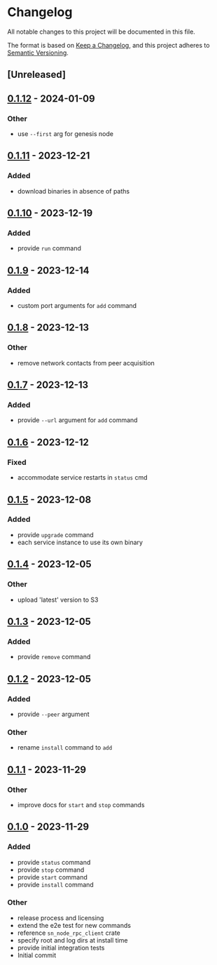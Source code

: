 # Changelog
All notable changes to this project will be documented in this file.

The format is based on [Keep a Changelog](https://keepachangelog.com/en/1.0.0/),
and this project adheres to [Semantic Versioning](https://semver.org/spec/v2.0.0.html).

## [Unreleased]

## [0.1.12](https://github.com/maidsafe/sn-node-manager/compare/v0.1.11...v0.1.12) - 2024-01-09

### Other
- use `--first` arg for genesis node

## [0.1.11](https://github.com/maidsafe/sn-node-manager/compare/v0.1.10...v0.1.11) - 2023-12-21

### Added
- download binaries in absence of paths

## [0.1.10](https://github.com/maidsafe/sn-node-manager/compare/v0.1.9...v0.1.10) - 2023-12-19

### Added
- provide `run` command

## [0.1.9](https://github.com/maidsafe/sn-node-manager/compare/v0.1.8...v0.1.9) - 2023-12-14

### Added
- custom port arguments for `add` command

## [0.1.8](https://github.com/maidsafe/sn-node-manager/compare/v0.1.7...v0.1.8) - 2023-12-13

### Other
- remove network contacts from peer acquisition

## [0.1.7](https://github.com/maidsafe/sn-node-manager/compare/v0.1.6...v0.1.7) - 2023-12-13

### Added
- provide `--url` argument for `add` command

## [0.1.6](https://github.com/maidsafe/sn-node-manager/compare/v0.1.5...v0.1.6) - 2023-12-12

### Fixed
- accommodate service restarts in `status` cmd

## [0.1.5](https://github.com/maidsafe/sn-node-manager/compare/v0.1.4...v0.1.5) - 2023-12-08

### Added
- provide `upgrade` command
- each service instance to use its own binary

## [0.1.4](https://github.com/maidsafe/sn-node-manager/compare/v0.1.3...v0.1.4) - 2023-12-05

### Other
- upload 'latest' version to S3

## [0.1.3](https://github.com/maidsafe/sn-node-manager/compare/v0.1.2...v0.1.3) - 2023-12-05

### Added
- provide `remove` command

## [0.1.2](https://github.com/maidsafe/sn-node-manager/compare/v0.1.1...v0.1.2) - 2023-12-05

### Added
- provide `--peer` argument

### Other
- rename `install` command to `add`

## [0.1.1](https://github.com/maidsafe/sn-node-manager/compare/v0.1.0...v0.1.1) - 2023-11-29

### Other
- improve docs for `start` and `stop` commands

## [0.1.0](https://github.com/maidsafe/sn-node-manager/releases/tag/v0.1.0) - 2023-11-29

### Added
- provide `status` command
- provide `stop` command
- provide `start` command
- provide `install` command

### Other
- release process and licensing
- extend the e2e test for new commands
- reference `sn_node_rpc_client` crate
- specify root and log dirs at install time
- provide initial integration tests
- Initial commit

